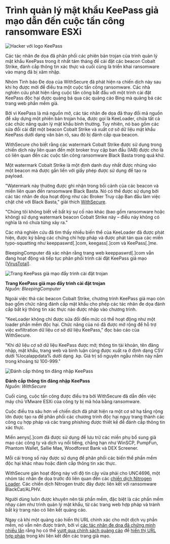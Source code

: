 # Trình quản lý mật khẩu KeePass giả mạo dẫn đến cuộc tấn công ransomware ESXi

![Hacker với logo KeePass](https://www.bleepstatic.com/content/hl-images/2023/10/19/background.jpg)

Các tác nhân đe dọa đã phân phối các phiên bản trojan của trình quản lý mật khẩu KeePass trong ít nhất tám tháng để cài đặt các beacon Cobalt Strike, đánh cắp thông tin xác thực và cuối cùng là triển khai ransomware vào mạng đã bị xâm nhập.

Nhóm Tình báo Đe dọa của WithSecure đã phát hiện ra chiến dịch này sau khi họ được mời để điều tra một cuộc tấn công ransomware. Các nhà nghiên cứu phát hiện rằng cuộc tấn công bắt đầu với một trình cài đặt KeePass độc hại được quảng bá qua các quảng cáo Bing mà quảng bá các trang web phần mềm giả.

Bởi vì KeePass là mã nguồn mở, các tác nhân đe dọa đã thay đổi mã nguồn để xây dựng một phiên bản trojan hóa, được gọi là KeeLoader, chứa tất cả các chức năng quản lý mật khẩu bình thường. Tuy nhiên, nó bao gồm các sửa đổi cài đặt một beacon Cobalt Strike và xuất cơ sở dữ liệu mật khẩu KeePass dưới dạng văn bản rõ, sau đó bị đánh cắp qua beacon.

WithSecure cho biết rằng các watermark Cobalt Strike được sử dụng trong chiến dịch này liên quan đến một broker truy cập ban đầu (IAB) được cho là có liên quan đến các cuộc tấn công ransomware Black Basta trong quá khứ.

Một watermark Cobalt Strike là một định danh duy nhất được nhúng vào một beacon mà được gắn liền với giấy phép được sử dụng để tạo ra payload.

"Watermark này thường được ghi nhận trong bối cảnh của các beacon và miền liên quan đến ransomware Black Basta. Nó có thể được sử dụng bởi các tác nhân đe dọa hoạt động như các Broker Truy cập Ban đầu làm việc chặt chẽ với Black Basta," giải thích [WithSecure](https://labs.withsecure.com/content/dam/labs/docs/W%5FIntel%5FResearch%5FKeePass%5FTrojanised%5FMalware%5FCampaign.pdf).

"Chúng tôi không biết về bất kỳ sự cố nào khác (bao gồm ransomware hoặc không) sử dụng watermark beacon Cobalt Strike này – điều này không có nghĩa là nó chưa từng xảy ra."

Các nhà nghiên cứu đã tìm thấy nhiều biến thể của KeeLoader đã được phát hiện, được ký bằng các chứng chỉ hợp pháp và được phát tán qua các miền typo-squatting như keeppaswrd\[.\]com, keegass\[.\]com và KeePass\[.\]me.

BleepingComputer đã xác nhận rằng trang web keeppaswrd\[.\]com vẫn đang hoạt động và tiếp tục phân phối trình cài đặt KeePass giả mạo \[[VirusTotal](https://www.virustotal.com/gui/file/0000cff6a3c7f7eebc0edc3d1e42e454ebb675e57d6fc1fd968952694b1b44b3)\].

![Trang KeePass giả mạo đẩy trình cài đặt trojan](https://www.bleepstatic.com/images/news/malware/k/keepass/keepass-iab/keepass-malware-site.jpg)

**Trang KeePass giả mạo đẩy trình cài đặt trojan**  
_Nguồn: BleepingComputer_

Ngoài việc thả các beacon Cobalt Strike, chương trình KeePass giả mạo còn bao gồm chức năng đánh cắp mật khẩu cho phép các tác nhân đe dọa đánh cắp bất kỳ thông tin xác thực nào được nhập vào chương trình.

"KeeLoader không chỉ được sửa đổi đến mức có thể hoạt động như một loader phần mềm độc hại. Chức năng của nó đã được mở rộng để hỗ trợ việc exfiltration dữ liệu cơ sở dữ liệu KeePass," đọc báo cáo của WithSecure.

"Khi dữ liệu cơ sở dữ liệu KeePass được mở; thông tin tài khoản, tên đăng nhập, mật khẩu, trang web và bình luận cũng được xuất ra ở định dạng CSV dưới %localappdata% dưới dạng .kp. Giá trị số nguyên ngẫu nhiên này nằm trong khoảng từ 100-999."

![Đánh cắp thông tin đăng nhập KeePass](https://www.bleepstatic.com/images/news/malware/k/keepass/keepass-iab/dumping-keepass-credentials.jpg)

**Đánh cắp thông tin đăng nhập KeePass**  
_Nguồn: WithSecure_

Cuối cùng, cuộc tấn công được điều tra bởi WithSecure đã dẫn đến việc máy chủ VMware ESXi của công ty bị mã hóa bằng ransomware.

Cuộc điều tra sâu hơn về chiến dịch đã phát hiện ra một cơ sở hạ tầng rộng lớn được tạo ra để phân phối các chương trình độc hại ngụy trang thành các công cụ hợp pháp và các trang phishing được thiết kế để đánh cắp thông tin xác thực.

Miền aenys\[.\]com đã được sử dụng để lưu trữ các miền phụ bổ sung giả mạo các công ty và dịch vụ nổi tiếng, chẳng hạn như WinSCP, PumpFun, Phantom Wallet, Sallie Mae, Woodforest Bank và DEX Screener.

Mỗi cái trong số này được sử dụng để phân phối các biến thể phần mềm độc hại khác nhau hoặc đánh cắp thông tin xác thực.

WithSecure gán hoạt động này với độ tin cậy vừa phải cho UNC4696, một nhóm tác nhân đe dọa trước đó liên quan đến các [chiến dịch Nitrogen Loader](https://www.bleepingcomputer.com/news/security/new-nitrogen-malware-pushed-via-google-ads-for-ransomware-attacks/). Các chiến dịch Nitrogen trước đây được liên kết với ransomware BlackCat/ALPHV.

Người dùng luôn được khuyên nên tải phần mềm, đặc biệt là các phần mềm nhạy cảm như trình quản lý mật khẩu, từ các trang web hợp pháp và tránh bất kỳ trang nào có liên kết quảng cáo.

Ngay cả khi một quảng cáo hiển thị URL chính xác cho một dịch vụ phần mềm, nó vẫn nên được tránh, bởi vì [các tác nhân đe dọa đã chứng minh nhiều lần](https://www.bleepingcomputer.com/news/security/convincing-youtube-google-ads-lead-to-windows-support-scams/) rằng họ có thể [vượt qua chính sách quảng cáo](https://www.bleepingcomputer.com/news/security/google-ads-push-fake-google-authenticator-site-installing-malware/) để [hiển thị URL hợp pháp](https://www.bleepingcomputer.com/news/security/arc-browsers-windows-launch-targeted-by-google-ads-malvertising/) trong khi liên kết đến các trang giả mạo.